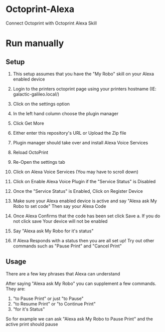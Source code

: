 # Octoprint-Alexa
Connect Octoprint with Octoprint Alexa Skill

# Run manually 

## Setup

1. This setup assumes that you have the "My Robo" skill on your Alexa enabled device 

2. Login to the printers octoprint page using your printers hostname (IE: galactic-galileo.local/)

3. Click on the settings option

4. In the left hand column choose the plugin manager 

5. Click Get More

6. Either enter this repository's URL or Upload the Zip file

7. Plugin manager should take over and install Alexa Voice Services

8. Reload OctoPrint

9. Re-Open the settings tab

10. Click on Alexa Voice Services (You may have to scroll down)

11. Click on Enable Alexa Voice Plugin if the "Service Status" is Disabled

12. Once the "Service Status" is Enabled, Click on Register Device

13. Make sure your Alexa enabled device is active and say "Alexa ask My Robo to set code" Then say your Alexa Code

14. Once Alexa Confirms that the code has been set click Save
    a. If you do not click save Your device will not be enabled

15. Say "Alexa ask My Robo for it's status"

16. If Alexa Responds with a status then you are all set up! Try out other commands such as "Pause Print" and "Cancel Print"


## Usage

There are a few key phrases that Alexa can understand 

After saying "Alexa ask My Robo" you can supplement a few commands. They are:

1. "to Pause Print" or just "to Pause"
2. "to Resume Print" or "to Continue Print"
3. "for it's Status"

So for example we can ask "Alexa ask My Robo to Pause Print" and the active print should pause
